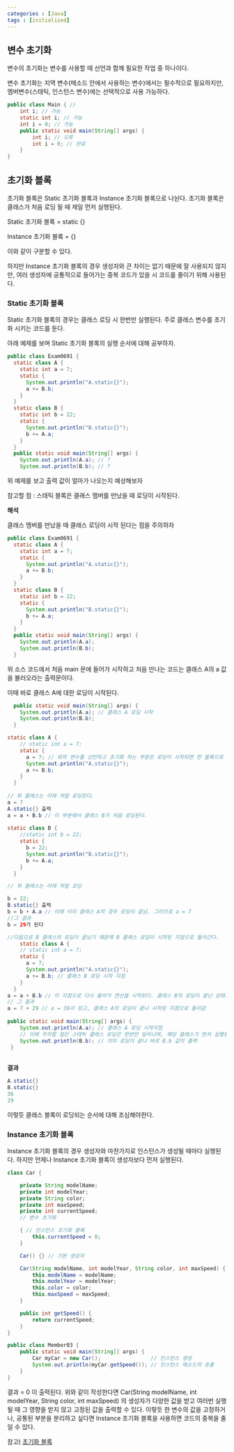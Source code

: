 ```yaml
---
categories : [Java]
tags : [initialized]
---
```


## 변수 초기화

변수의 초기화는 변수를 사용할 때 선언과 함께 필요한 작업 중 하나이다.

변수 초기화는 지역 변수(메소드 안에서 사용하는 변수)에서는 필수적으로 필요하지만, 멤버변수(스태틱, 인스턴스 변수)에는 선택적으로 사용 가능하다.

```java
public class Main { //
    int i; // 가능
    static int i; // 가능
    int i = 0; // 가능
    public static void main(String[] args) {
        int i; // 오류
        int i = 0; // 완료
    }
}
```

## 초기화 블록

초기화 블록은 Static 초기화 블록과 Instance 초기화 블록으로 나뉜다. 초기화 블록은 클래스가 처음 로딩 될 때 제일 먼저 실행된다.

Static 초기화 블록 = static {}

Instance 초기화 블록 = {}

이와 같이 구분할 수 있다. 

하지만 Instance 초기화 블록의 경우 생성자와 큰 차이는 없기 때문에 잘 사용되지 않지만, 여러 생성자에 공통적으로 들어가는 중복 코드가 있을 시 코드를  줄이기 위해 사용된다.

### Static 초기화 블록

Static 초기화 블록의 경우는 클래스 로딩 시 한번만 실행된다. 주로 클래스 변수를 초기화 시키는 코드를 둔다.

아래 예제를 보며 Static 초기화 블록의 실행 순서에 대해 공부하자.

```java
public class Exam0691 {
  static class A {
    static int a = 7;
    static {
      System.out.println("A.static{}");
      a += B.b;
    }
  }
  static class B {
    static int b = 22;
    static {
      System.out.println("B.static{}");
      b += A.a;
    }
  }
  public static void main(String[] args) {
    System.out.println(A.a); // ?
    System.out.println(B.b); // ?
```

위 예제를 보고 출력 값이 얼마가 나오는지 예상해보자

참고할 점 : 스태틱 블록은 클래스 맴버를 만났을 때 로딩이 시작된다.

**해석**

클래스 맴버를 만났을 때 클래스 로딩이 시작 된다는 점을 주의하자

```java
public class Exam0691 {
  static class A {
    static int a = 7;
    static {
      System.out.println("A.static{}");
      a += B.b;
    }
  }
  static class B {
    static int b = 22;
    static {
      System.out.println("B.static{}");
      b += A.a;
    }
  }
  public static void main(String[] args) {
    System.out.println(A.a);
    System.out.println(B.b);
  }
```

위 소스 코드에서 처음 main 문에 들어가 시작하고 처음 만나는 코드는 클래스 A의 a 값을 불러오라는 출력문이다.

이때 바로 클래스 A에 대한 로딩이 시작된다. 

```java
  public static void main(String[] args) {
    System.out.println(A.a); // 클래스 A 로딩 시작
    System.out.println(B.b);
  }

static class A {
    // static int a = 7;
    static {
      a = 7; // 위의 변수를 선언하고 초기화 하는 부분은 로딩이 시작되면 한 블록으로 취급됨
      System.out.println("A.static{}");
      a += B.b;
    }
  }
 
// 위 클래스는 아래 처럼 로딩된다.
a = 7
A.static{} 출력
a = a + B.b // 이 부분에서 클래스 B가 처음 로딩된다. 
    
static class B {
    //static int b = 22;
    static {
      b = 22;
      System.out.println("B.static{}");
      b += A.a;
    }
  }

// 위 클래스는 아래 처럼 로딩

b = 22;
B.static{} 출력
b = b + A.a // 이때 이미 클래스 A의 경우 로딩이 끝남. 그러므로 a = 7
//그 결과
b = 29가 된다

//다음으로 B 클래스의 로딩이 끝났기 때문에 B 클래스 로딩이 시작된 지점으로 돌아간다.
    static class A {
    // static int a = 7;
    static {
      a = 7; 
      System.out.println("A.static{}");
      a += B.b; // 클래스 B 로딩 시작 지점
    }
  }
a = a + B.b // 이 지점으로 다시 돌아가 연산을 시작된다. 클래스 B의 로딩이 끝난 상태. 이때 각 변수의 값은 b = 29, a = 7
// 그 결과
a = 7 + 29 // a = 36이 된고, 클래스 A의 로딩이 끝나 시작된 지점으로 돌아감
    
public static void main(String[] args) {
    System.out.println(A.a); // 클래스 A 로딩 시작지점
    // 이때 주의할 점은 스태틱 클래스 로딩은 한번만 일어나며, 해당 클래스가 먼저 실행된 뒤, 그 다음 클래스 로딩 시작 지점의 코드가 실행됨
    System.out.println(B.b); // 이미 로딩이 끝나 바로 B.b 값이 출력
 }    
 
```

**결과**

```java
A.static{}
B.static{}
36
29
```

이렇듯 클래스 블록이 로딩되는 순서에 대해 조심해야한다. 

### Instance 초기화 블록

Instance 초기화 블록의 경우 생성자와 마찬가지로 인스턴스가 생성될 때마다 실행된다. 하지만 언제나 Instance 초기화 블록이 생성자보다 먼저 실행된다.

```java
class Car {

    private String modelName;
    private int modelYear;
    private String color;
    private int maxSpeed;
    private int currentSpeed;
    // 변수 초기화

    { // 인스턴스 초기화 블록
        this.currentSpeed = 0;
    }

    Car() {} // 기본 생성자

    Car(String modelName, int modelYear, String color, int maxSpeed) {
        this.modelName = modelName;
        this.modelYear = modelYear;
        this.color = color;
        this.maxSpeed = maxSpeed;
    }

    public int getSpeed() {
        return currentSpeed;
    }
}

public class Member03 {
    public static void main(String[] args) {
        Car myCar = new Car();                // 인스턴스 생성
        System.out.println(myCar.getSpeed()); // 인스턴스 메소드의 호출
    }
}
```

결과 = 0 이 출력된다. 위와 같이 작성한다면 Car(String modelName, int modelYear, String color, int maxSpeed) 의 생성자가 다양한 값을 받고 여러번 실행될 때 그 영향을 받지 않고 고정된 값을 출력할 수 있다. 이렇듯 한 변수의 값을 고정하거나, 공통된 부분을 분리하고 싶다면 Instance 초기화 블록을 사용하면 코드의 중복을 줄일 수 있다.



참고) [초기화 블록](https://tcpschool.com/java/java_member_initBlock)




